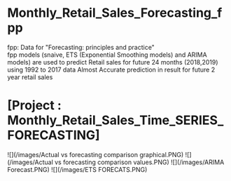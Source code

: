 # Monthly_Retail_Sales_Forecasting_fpp
fpp: Data for "Forecasting: principles and practice"  
fpp models (snaive, ETS (Exponential Smoothing models) and ARIMA models) are used to predict Retail sales for future 24 months (2018,2019) using 1992 to 2017 data
Almost Accurate prediction in result for future 2 year retail sales

# [Project : Monthly_Retail_Sales_Time_SERIES_FORECASTING]

![](/images/Actual vs forecasting comparison graphical.PNG)
![](/images/Actual vs forecasting comparison values.PNG) 
![](/images/ARIMA Forecast.PNG)
![](/images/ETS FORECATS.PNG)
